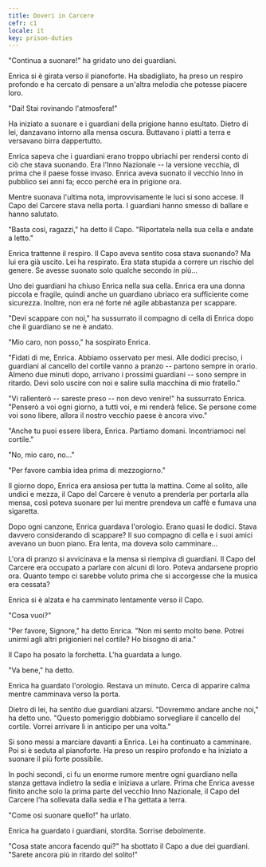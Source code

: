 ```yaml
---
title: Doveri in Carcere
cefr: c1
locale: it
key: prison-duties
---
```


"Continua a suonare!" ha gridato uno dei guardiani.

Enrica si è girata verso il pianoforte. Ha sbadigliato, ha preso un respiro profondo e ha cercato di pensare a un'altra melodia che potesse piacere loro.

"Dai! Stai rovinando l'atmosfera!"

Ha iniziato a suonare e i guardiani della prigione hanno esultato. Dietro di lei, danzavano intorno alla mensa oscura. Buttavano i piatti a terra e versavano birra dappertutto.

Enrica sapeva che i guardiani erano troppo ubriachi per rendersi conto di ciò che stava suonando. Era l'Inno Nazionale -- la versione vecchia, di prima che il paese fosse invaso. Enrica aveva suonato il vecchio Inno in pubblico sei anni fa; ecco perché era in prigione ora.

Mentre suonava l'ultima nota, improvvisamente le luci si sono accese. Il Capo del Carcere stava nella porta. I guardiani hanno smesso di ballare e hanno salutato.

"Basta così, ragazzi," ha detto il Capo. "Riportatela nella sua cella e andate a letto."

Enrica trattenne il respiro. Il Capo aveva sentito cosa stava suonando? Ma lui era già uscito. Lei ha respirato. Era stata stupida a correre un rischio del genere. Se avesse suonato solo qualche secondo in più...

Uno dei guardiani ha chiuso Enrica nella sua cella. Enrica era una donna piccola e fragile, quindi anche un guardiano ubriaco era sufficiente come sicurezza. Inoltre, non era né forte né agile abbastanza per scappare.

"Devi scappare con noi," ha sussurrato il compagno di cella di Enrica dopo che il guardiano se ne è andato.

"Mio caro, non posso," ha sospirato Enrica.

"Fidati di me, Enrica. Abbiamo osservato per mesi. Alle dodici preciso, i guardiani al cancello del cortile vanno a pranzo -- partono sempre in orario. Almeno due minuti dopo, arrivano i prossimi guardiani -- sono sempre in ritardo. Devi solo uscire con noi e salire sulla macchina di mio fratello."

"Vi rallenterò -- sareste preso -- non devo venire!" ha sussurrato Enrica. "Penserò a voi ogni giorno, a tutti voi, e mi renderà felice. Se persone come voi sono libere, allora il nostro vecchio paese è ancora vivo."

"Anche tu puoi essere libera, Enrica. Partiamo domani. Incontriamoci nel cortile."

"No, mio caro, no..."

"Per favore cambia idea prima di mezzogiorno."

Il giorno dopo, Enrica era ansiosa per tutta la mattina. Come al solito, alle undici e mezza, il Capo del Carcere è venuto a prenderla per portarla alla mensa, così poteva suonare per lui mentre prendeva un caffè e fumava una sigaretta.

Dopo ogni canzone, Enrica guardava l'orologio. Erano quasi le dodici. Stava davvero considerando di scappare? Il suo compagno di cella e i suoi amici avevano un buon piano. Era lenta, ma doveva solo camminare...

L'ora di pranzo si avvicinava e la mensa si riempiva di guardiani. Il Capo del Carcere era occupato a parlare con alcuni di loro. Poteva andarsene proprio ora. Quanto tempo ci sarebbe voluto prima che si accorgesse che la musica era cessata?

Enrica si è alzata e ha camminato lentamente verso il Capo.

"Cosa vuoi?"

"Per favore, Signore," ha detto Enrica. "Non mi sento molto bene. Potrei unirmi agli altri prigionieri nel cortile? Ho bisogno di aria."

Il Capo ha posato la forchetta. L'ha guardata a lungo.

"Va bene," ha detto.

Enrica ha guardato l'orologio. Restava un minuto. Cerca di apparire calma mentre camminava verso la porta.

Dietro di lei, ha sentito due guardiani alzarsi. "Dovremmo andare anche noi," ha detto uno. "Questo pomeriggio dobbiamo sorvegliare il cancello del cortile. Vorrei arrivare lì in anticipo per una volta."

Si sono messi a marciare davanti a Enrica. Lei ha continuato a camminare. Poi si è seduta al pianoforte. Ha preso un respiro profondo e ha iniziato a suonare il più forte possibile.

In pochi secondi, ci fu un enorme rumore mentre ogni guardiano nella stanza gettava indietro la sedia e iniziava a urlare. Prima che Enrica avesse finito anche solo la prima parte del vecchio Inno Nazionale, il Capo del Carcere l'ha sollevata dalla sedia e l'ha gettata a terra.

"Come osi suonare quello!" ha urlato.

Enrica ha guardato i guardiani, stordita. Sorrise debolmente.

"Cosa state ancora facendo qui?" ha sbottato il Capo a due dei guardiani. "Sarete ancora più in ritardo del solito!"